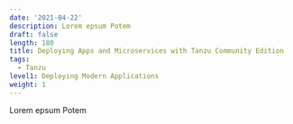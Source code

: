 ```yaml
---
date: '2021-04-22'
description: Lorem epsum Potem
draft: false
length: 180
title: Deploying Apps and Microservices with Tanzu Community Edition
tags:
  - Tanzu
level1: Deploying Modern Applications
weight: 1
---
```


Lorem epsum Potem
